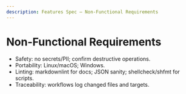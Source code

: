 ```yaml
---
description: Features Spec — Non-Functional Requirements
---
```


# Non-Functional Requirements

- Safety: no secrets/PII; confirm destructive operations.
- Portability: Linux/macOS; Windows.
- Linting: markdownlint for docs; JSON sanity; shellcheck/shfmt for scripts.
- Traceability: workflows log changed files and targets.
